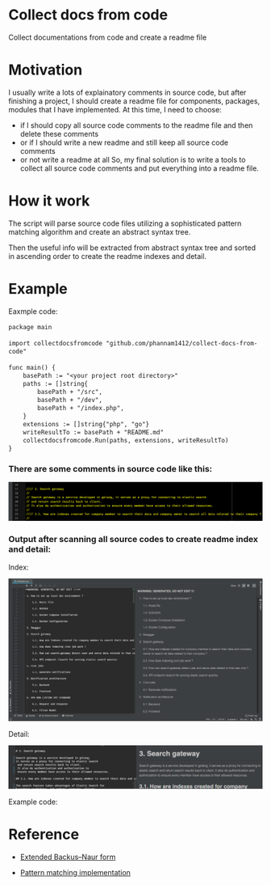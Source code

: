 Collect docs from code
======================

Collect documentations from code and create a readme file

Motivation
==========

I usually write a lots of explainatory comments in source code, but after finishing a project, 
I should create a readme file for components, packages, modules that I have implemented. 
At this time, I need to choose:
- if I should copy all source code comments to the readme file and then delete these comments
- or if I should write a new readme and still keep all source code comments
- or not write a readme at all
So, my final solution is to write a tools to collect all source code comments and put everything into a readme file.

How it work
===========

The script will parse source code files utilizing a sophisticated pattern matching algorithm 
and create an abstract syntax tree.

Then the useful info will be extracted from abstract syntax tree and sorted in ascending order
to create the readme indexes and detail.

Example
=======

Eaxmple code:

```
package main

import collectdocsfromcode "github.com/phannam1412/collect-docs-from-code"

func main() {
	basePath := "<your project root directory>"
	paths := []string{
		basePath + "/src",
		basePath + "/dev",
		basePath + "/index.php",
	}
	extensions := []string{"php", "go"}
	writeResultTo := basePath + "README.md"
	collectdocsfromcode.Run(paths, extensions, writeResultTo)
}
```

### There are some comments in source code like this: 

![alt text](input.png)

### Output after scanning all source codes to create readme index and detail:

Index:

![alt text](output-list.png)

Detail:

![alt text](output-detail.png)

Example code:

Reference
=========

- [Extended Backus–Naur form](https://en.wikipedia.org/wiki/Extended_Backus%E2%80%93Naur_form)

- [Pattern matching implementation](https://github.com/phannam1412/go-pattern-matching)
